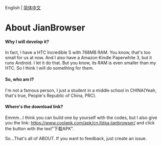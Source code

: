 English | [简体中文](./ABOUT_CN.md)
# About JianBrowser

#### Why I will develop it?

In fact, I have a HTC Incredible S with 768MB RAM. You know, that's too small for us at now. And I also have a Amazon Kindle Paperwhite 3, but it runs Android. I let it do that. But you know, its RAM is even  smaller than my HTC. So I think I will do something for them.

#### So, who am I?

I'm not a famous person, I just a student in a middle school in CHINA(Yeah, that's true, People's Republic of China, PRC).

#### Where's the download link?

Emmm...I think you can build one by yourself with the codes, but I also give you the link: https://www.coolapk.com/apk/cn.ltdsa.jianbrowser/ and click the button with the text"下载APK".

So...That's all of ABOUT. If you want to feedback, just create an issue.
